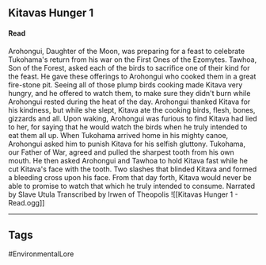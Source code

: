 ## Kitavas Hunger 1
#### Read
Arohongui, Daughter of the Moon, was preparing for a feast to celebrate Tukohama's return from his war on the First Ones of the Ezomytes. Tawhoa, Son of the Forest, asked each of the birds to sacrifice one of their kind for the feast. He gave these offerings to Arohongui who cooked them in a great fire-stone pit. Seeing all of those plump birds cooking made Kitava very hungry, and he offered to watch them, to make sure they didn't burn while Arohongui rested during the heat of the day. Arohongui thanked Kitava for his kindness, but while she slept, Kitava ate the cooking birds, flesh, bones, gizzards and all. Upon waking, Arohongui was furious to find Kitava had lied to her, for saying that he would watch the birds when he truly intended to eat them all up. When Tukohama arrived home in his mighty canoe, Arohongui asked him to punish Kitava for his selfish gluttony. Tukohama, our Father of War, agreed and pulled the sharpest tooth from his own mouth. He then asked Arohongui and Tawhoa to hold Kitava fast while he cut Kitava's face with the tooth. Two slashes that blinded Kitava and formed a bleeding cross upon his face. From that day forth, Kitava would never be able to promise to watch that which he truly intended to consume. Narrated by Slave Utula Transcribed by Irwen of Theopolis
![[Kitavas Hunger 1 - Read.ogg]]

---
## Tags
#EnvironmentalLore